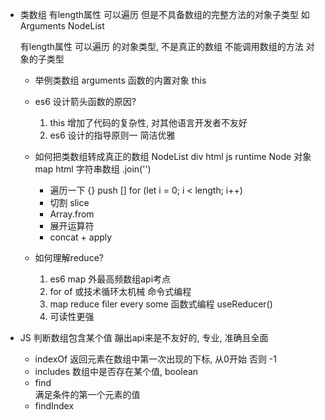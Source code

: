 - 类数组
    有length属性 可以遍历 但是不具备数组的完整方法的对象子类型
    如 Arguments NodeList

    有length属性 可以遍历 的对象类型, 不是真正的数组
    不能调用数组的方法 
    对象的子类型
    - 举例类数组
        arguments 函数的内置对象 this
    - es6 设计箭头函数的原因?
        1. this 增加了代码的复杂性, 对其他语言开发者不友好
        2. es6 设计的指导原则一 简洁优雅
    - 如何把类数组转成真正的数组
        NodeList  div html  js runtime Node 对象
        map html 字符串数组 .join('')
        - 遍历一下 {} push []
            for (let i = 0; i < length; i++)
        - 切割 slice
        - Array.from
        - 展开运算符
        - concat + apply

    - 如何理解reduce?
        1. es6 map 外最高频数组api考点
        2. for of 或技术循环太机械 命令式编程
        3. map reduce filer every some 函数式编程
            useReducer()
        4. 可读性更强

- JS 判断数组包含某个值
    蹦出api来是不友好的,  专业, 准确且全面
    - indexOf
        返回元素在数组中第一次出现的下标, 从0开始
        否则 -1
    - includes
        数组中是否存在某个值, boolean 
    - find   
        满足条件的第一个元素的值
    - findIndex
        



    